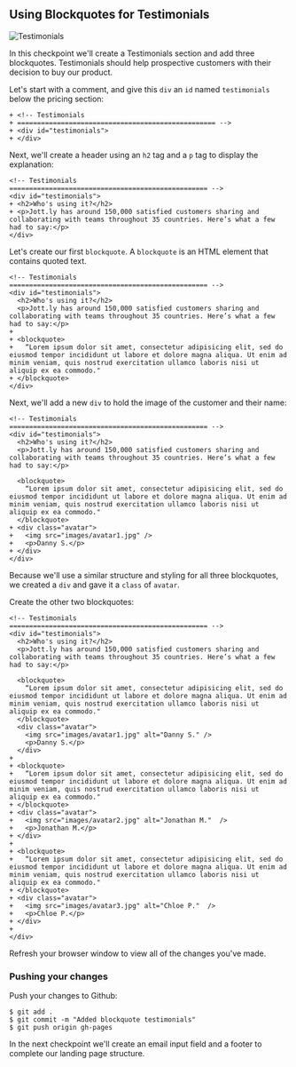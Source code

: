 ## Using Blockquotes for Testimonials

![Testimonials](http://cl.ly/WGoP/05-testimonials.png)

In this checkpoint we'll create a Testimonials section and add three blockquotes. Testimonials should help prospective customers with their decision to buy our product.

Let's start with a comment, and give this `div` an `id` named `testimonials` below the pricing section:

```html(index.html)
+ <!-- Testimonials
+ ================================================== -->
+ <div id="testimonials">
+ </div>
```

Next, we'll create a header using an `h2` tag and a `p` tag to display the explanation:

```html(index.html)
<!-- Testimonials
================================================== -->
<div id="testimonials">
+ <h2>Who's using it?</h2>
+ <p>Jott.ly has around 150,000 satisfied customers sharing and collaborating with teams throughout 35 countries. Here’s what a few had to say:</p>
</div>
```

Let's create our first `blockquote`. A `blockquote` is an HTML element that contains quoted text.

```html(index.html)
<!-- Testimonials
================================================== -->
<div id="testimonials">
  <h2>Who's using it?</h2>
  <p>Jott.ly has around 150,000 satisfied customers sharing and collaborating with teams throughout 35 countries. Here’s what a few had to say:</p>
+
+ <blockquote>
+   “Lorem ipsum dolor sit amet, consectetur adipisicing elit, sed do eiusmod tempor incididunt ut labore et dolore magna aliqua. Ut enim ad minim veniam, quis nostrud exercitation ullamco laboris nisi ut aliquip ex ea commodo."
+ </blockquote>
</div>
```

Next, we'll add a new `div` to hold the image of the customer and their name:

```html(index.html)
<!-- Testimonials
================================================== -->
<div id="testimonials">
  <h2>Who's using it?</h2>
  <p>Jott.ly has around 150,000 satisfied customers sharing and collaborating with teams throughout 35 countries. Here’s what a few had to say:</p>

  <blockquote>
    “Lorem ipsum dolor sit amet, consectetur adipisicing elit, sed do eiusmod tempor incididunt ut labore et dolore magna aliqua. Ut enim ad minim veniam, quis nostrud exercitation ullamco laboris nisi ut aliquip ex ea commodo."
  </blockquote>
+ <div class="avatar">
+   <img src="images/avatar1.jpg" />
+   <p>Danny S.</p>
+ </div>
</div>
```

Because we'll use a similar structure and styling for all three blockquotes, we created a `div` and gave it a `class` of `avatar`.

Create the other two blockquotes:

```html(index.html)
<!-- Testimonials
================================================== -->
<div id="testimonials">
  <h2>Who's using it?</h2>
  <p>Jott.ly has around 150,000 satisfied customers sharing and collaborating with teams throughout 35 countries. Here’s what a few had to say:</p>

  <blockquote>
    “Lorem ipsum dolor sit amet, consectetur adipisicing elit, sed do eiusmod tempor incididunt ut labore et dolore magna aliqua. Ut enim ad minim veniam, quis nostrud exercitation ullamco laboris nisi ut aliquip ex ea commodo."
  </blockquote>
  <div class="avatar">
    <img src="images/avatar1.jpg" alt="Danny S." />
    <p>Danny S.</p>
  </div>
+
+ <blockquote>
+   “Lorem ipsum dolor sit amet, consectetur adipisicing elit, sed do eiusmod tempor incididunt ut labore et dolore magna aliqua. Ut enim ad minim veniam, quis nostrud exercitation ullamco laboris nisi ut aliquip ex ea commodo."
+ </blockquote>
+ <div class="avatar">
+   <img src="images/avatar2.jpg" alt="Jonathan M."  />
+   <p>Jonathan M.</p>
+ </div>
+  
+ <blockquote>
+   “Lorem ipsum dolor sit amet, consectetur adipisicing elit, sed do eiusmod tempor incididunt ut labore et dolore magna aliqua. Ut enim ad minim veniam, quis nostrud exercitation ullamco laboris nisi ut aliquip ex ea commodo."
+ </blockquote>
+ <div class="avatar">
+   <img src="images/avatar3.jpg" alt="Chloe P."  />
+   <p>Chloe P.</p>
+ </div>
+
</div>
```

Refresh your browser window to view all of the changes you've made.

### Pushing your changes

Push your changes to Github:

```bash(Terminal)
$ git add .
$ git commit -m "Added blockquote testimonials"
$ git push origin gh-pages
```

In the next checkpoint we'll create an email input field and a footer to complete our landing page structure.
